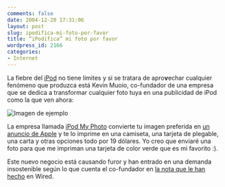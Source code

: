```yaml
---
comments: false
date: 2004-12-20 17:31:06
layout: post
slug: ipodifica-mi-foto-por-favor
title: “iPodifica” mi foto por favor
wordpress_id: 2166
categories:
- Internet
---
```


La fiebre del  [iPod](http://www.apple.com/ipod/) no tiene límites y si se tratara de apro**v**echar cualquier fenómeno que produzca está Kevin Muoio, co-fundador de una empresa que se dedica a transformar cualquier foto tuya en una publicidad de iPod como la que ven ahora:





![Imagen de ejemplo](http://www.minid.net/images/ipodify.png)





La empresa llamada [iPod My Photo](http://www.ipodmyphoto.com/) convierte tu imagen preferida en [un anuncio de Apple](http://www.apple.com/ipod/ads/) y te lo imprime en una camiseta, una tarjeta de plegable, una carta y otras opciones todo por 19 dólares. Yo creo que enviaré una foto para que me impriman una tarjeta de color verde que es mi favorito :).





Este nuevo negocio está causando furor y han entrado en una demanda insostenible según lo que cuenta el co-fundador en [la nota que le han hecho](http://www.wired.com/news/mac/0,2125,66077,00.html) en Wired.





 
